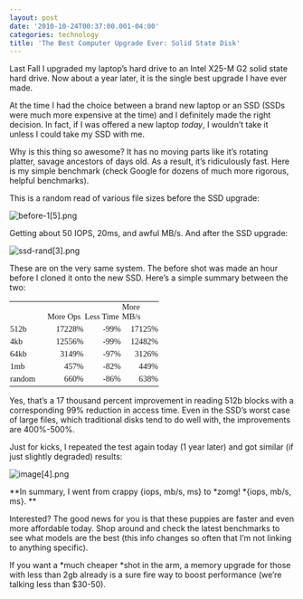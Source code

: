```yaml
---
layout: post
date: '2010-10-24T00:37:00.001-04:00'
categories: technology
title: 'The Best Computer Upgrade Ever: Solid State Disk'
---
```



Last Fall I upgraded my laptop’s hard drive to an Intel X25-M G2 solid state hard drive. Now about a year later, it is the single best upgrade I have ever made.

At the time I had the choice between a brand new laptop or an SSD (SSDs were much more expensive at the time) and I definitely made the right decision. In fact, if I was offered a new laptop *today*, I wouldn’t take it unless I could take my SSD with me.

Why is this thing so awesome? It has no moving parts like it’s rotating platter, savage ancestors of days old. As a result, it’s ridiculously fast. Here is my simple benchmark (check Google for dozens of much more rigorous, helpful benchmarks). 

This is a random read of various file sizes before the SSD upgrade:

![before-1[5].png](/assets/2010/before-1[5].png)

Getting about 50 IOPS, 20ms, and awful MB/s. And after the SSD upgrade:

![ssd-rand[3].png](/assets/2010/ssd-rand[3].png)

These are on the very same system. The before shot was made an hour before I cloned it onto the new SSD. Here’s a simple summary between the two:  <table border="0" cellpadding="0" cellspacing="0" style="border-collapse: collapse;" width="256"><colgroup><col span="span" style="width: 48pt;" width="64" /></colgroup><tbody>     <tr height="20" style="height: 15pt;">       <td height="20" style="padding-left: 1px; padding-right: 1px; vertical-align: bottom; padding-top: 1px;" width="64">&nbsp;</td>        <td style="padding-left: 1px; padding-right: 1px; vertical-align: bottom; padding-top: 1px;" width="64"><font face="Calibri"><font style="font-size: 11pt;">More Ops</font></font></td>        <td style="padding-left: 1px; padding-right: 1px; vertical-align: bottom; padding-top: 1px;" width="64"><font face="Calibri"><font style="font-size: 11pt;">Less Time</font></font></td>        <td style="padding-left: 1px; padding-right: 1px; vertical-align: bottom; padding-top: 1px;" width="64"><font face="Calibri"><font style="font-size: 11pt;">More MB/s</font></font></td>     </tr>      <tr height="20" style="height: 15pt;">       <td height="20" style="padding-left: 1px; padding-right: 1px; vertical-align: bottom; padding-top: 1px;"><font face="Calibri"><font style="font-size: 11pt;">512b</font></font></td>        <td align="right" class="xl65" style="padding-left: 1px; padding-right: 1px; vertical-align: bottom; padding-top: 1px;"><font face="Calibri"><font style="font-size: 11pt;">17228%</font></font></td>        <td align="right" class="xl65" style="padding-left: 1px; padding-right: 1px; vertical-align: bottom; padding-top: 1px;"><font face="Calibri"><font style="font-size: 11pt;">-99%</font></font></td>        <td align="right" class="xl65" style="padding-left: 1px; padding-right: 1px; vertical-align: bottom; padding-top: 1px;"><font face="Calibri"><font style="font-size: 11pt;">17125%</font></font></td>     </tr>      <tr height="20" style="height: 15pt;">       <td height="20" style="padding-left: 1px; padding-right: 1px; vertical-align: bottom; padding-top: 1px;"><font face="Calibri"><font style="font-size: 11pt;">4kb</font></font></td>        <td align="right" class="xl65" style="padding-left: 1px; padding-right: 1px; vertical-align: bottom; padding-top: 1px;"><font face="Calibri"><font style="font-size: 11pt;">12556%</font></font></td>        <td align="right" class="xl65" style="padding-left: 1px; padding-right: 1px; vertical-align: bottom; padding-top: 1px;"><font face="Calibri"><font style="font-size: 11pt;">-99%</font></font></td>        <td align="right" class="xl65" style="padding-left: 1px; padding-right: 1px; vertical-align: bottom; padding-top: 1px;"><font face="Calibri"><font style="font-size: 11pt;">12482%</font></font></td>     </tr>      <tr height="20" style="height: 15pt;">       <td height="20" style="padding-left: 1px; padding-right: 1px; vertical-align: bottom; padding-top: 1px;"><font face="Calibri"><font style="font-size: 11pt;">64kb</font></font></td>        <td align="right" class="xl65" style="padding-left: 1px; padding-right: 1px; vertical-align: bottom; padding-top: 1px;"><font face="Calibri"><font style="font-size: 11pt;">3149%</font></font></td>        <td align="right" class="xl65" style="padding-left: 1px; padding-right: 1px; vertical-align: bottom; padding-top: 1px;"><font face="Calibri"><font style="font-size: 11pt;">-97%</font></font></td>        <td align="right" class="xl65" style="padding-left: 1px; padding-right: 1px; vertical-align: bottom; padding-top: 1px;"><font face="Calibri"><font style="font-size: 11pt;">3126%</font></font></td>     </tr>      <tr height="20" style="height: 15pt;">       <td height="20" style="padding-left: 1px; padding-right: 1px; vertical-align: bottom; padding-top: 1px;"><font face="Calibri"><font style="font-size: 11pt;">1mb</font></font></td>        <td align="right" class="xl65" style="padding-left: 1px; padding-right: 1px; vertical-align: bottom; padding-top: 1px;"><font face="Calibri"><font style="font-size: 11pt;">457%</font></font></td>        <td align="right" class="xl65" style="padding-left: 1px; padding-right: 1px; vertical-align: bottom; padding-top: 1px;"><font face="Calibri"><font style="font-size: 11pt;">-82%</font></font></td>        <td align="right" class="xl65" style="padding-left: 1px; padding-right: 1px; vertical-align: bottom; padding-top: 1px;"><font face="Calibri"><font style="font-size: 11pt;">449%</font></font></td>     </tr>      <tr height="20" style="height: 15pt;">       <td height="20" style="padding-left: 1px; padding-right: 1px; vertical-align: bottom; padding-top: 1px;"><font face="Calibri"><font style="font-size: 11pt;">random</font></font></td>        <td align="right" class="xl65" style="padding-left: 1px; padding-right: 1px; vertical-align: bottom; padding-top: 1px;"><font face="Calibri"><font style="font-size: 11pt;">660%</font></font></td>        <td align="right" class="xl65" style="padding-left: 1px; padding-right: 1px; vertical-align: bottom; padding-top: 1px;"><font face="Calibri"><font style="font-size: 11pt;">-86%</font></font></td>        <td align="right" class="xl65" style="padding-left: 1px; padding-right: 1px; vertical-align: bottom; padding-top: 1px;"><font face="Calibri"><font style="font-size: 11pt;">638%</font></font></td>     </tr>   </tbody></table>

Yes, that’s a 17 thousand percent improvement in reading 512b blocks with a corresponding 99% reduction in access time. Even in the SSD’s worst case of large files, which traditional disks tend to do well with, the improvements are 400%-500%.

Just for kicks, I repeated the test again today (1 year later) and got similar (if just slightly degraded) results:

![image[4].png](/assets/2010/image[4].png)

**In summary, I went from crappy {iops, mb/s, ms} to *zomg! *{iops, mb/s, ms}. **

Interested? The good news for you is that these puppies are faster and even more affordable today. Shop around and check the latest benchmarks to see what models are the best (this info changes so often that I’m not linking to anything specific).

If you want a *much cheaper *shot in the arm, a memory upgrade for those with less than 2gb already is a sure fire way to boost performance (we’re talking less than $30-50).